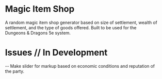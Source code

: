 # Magic Item Shop
A random magic item shop generator based on size of settlement, wealth of settlement, and the type of goods offered. Built to be used for the Dungeons &amp; Dragons 5e system.

# Issues // In Development
-- Make slider for markup based on economic conditions and reputation of the party.